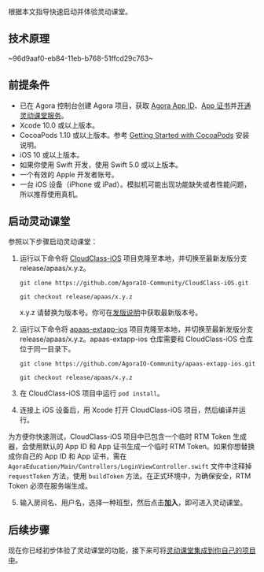 根据本文指导快速启动并体验灵动课堂。

## 技术原理

~96d9aaf0-eb84-11eb-b768-51ffcd29c763~

<a name="prerequisites"></a>

## 前提条件

-   已在 Agora 控制台创建 Agora 项目，获取 <a href="/cn/Agora%20Platform/get_appid_token#%E8%8E%B7%E5%8F%96-app-id" target="_blank">Agora App ID</a>、<a href="/cn/Agora%20Platform/get_appid_token#%E8%8E%B7%E5%8F%96-app-%E8%AF%81%E4%B9%A6" target="_blank">App 证书</a>并<a href="/cn/agora-class/agora_class_enable?platform=iOS" target="_blank">开通灵动课堂服务</a>。
-   Xcode 10.0 或以上版本。
-   CocoaPods 1.10 或以上版本。参考 [Getting Started with CocoaPods](https://guides.cocoapods.org/using/getting-started.html#getting-started) 安装说明。
-   iOS 10 或以上版本。
-   如果你使用 Swift 开发，使用 Swift 5.0 或以上版本。
-   一个有效的 Apple 开发者账号。
-   一台 iOS 设备（iPhone 或 iPad）。模拟机可能出现功能缺失或者性能问题，所以推荐使用真机。

## 启动灵动课堂

参照以下步骤启动灵动课堂：

1. 运行以下命令将 [CloudClass-iOS](https://github.com/AgoraIO-Community/CloudClass-iOS) 项目克隆至本地，并切换至最新发版分支 release/apaas/x.y.z。

    ```
    git clone https://github.com/AgoraIO-Community/CloudClass-iOS.git
    ```

    ```
    git checkout release/apaas/x.y.z
    ```

    <div class="alert info">x.y.z 请替换为版本号。你可在<a href="/cn/agora-class/release_agora_class_ios?platform=iOS">发版说明</a>中获取最新版本号。</div>

2. 运行以下命令将 [apaas-extapp-ios](https://github.com/AgoraIO-Community/apaas-extapp-ios) 项目克隆至本地，并切换至最新发版分支 release/apaas/x.y.z。apaas-extapp-ios 仓库需要和 CloudClass-iOS 仓库位于同一目录下。

    ```
    git clone https://github.com/AgoraIO-Community/apaas-extapp-ios.git
    ```

    ```
    git checkout release/apaas/x.y.z
    ```

3. 在 CloudClass-iOS 项目中运行 `pod install`。

4. 连接上 iOS 设备后，用 Xcode 打开 CloudClass-iOS 项目，然后编译并运行。

 <div class="alert info">为方便你快速测试，CloudClass-iOS 项目中已包含一个临时 RTM Token 生成器，会使用默认的 App ID 和 App 证书生成一个临时 RTM Token。如果你想替换成你自己的 App ID 和 App 证书，需在 <code>AgoraEducation/Main/Controllers/LoginViewController.swift</code> 文件中注释掉 <code>requestToken</code> 方法，使用 <code>buildToken</code> 方法。在正式环境中，为确保安全，RTM Token 必须在服务端生成。</div>

5. 输入房间名、用户名，选择一种班型，然后点击**加入**，即可进入灵动课堂。

## 后续步骤

现在你已经初步体验了灵动课堂的功能，接下来可将[灵动课堂集成到你自己的项目中](/cn/agora-class/agora_class_integrate_ios?platform=iOS)。
